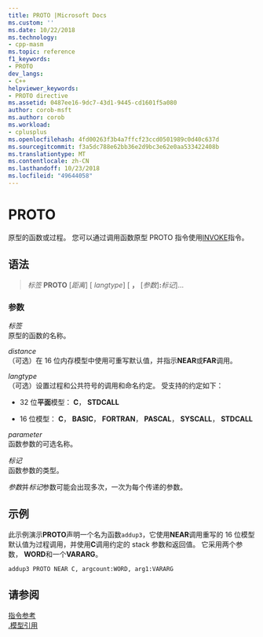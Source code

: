 ```yaml
---
title: PROTO |Microsoft Docs
ms.custom: ''
ms.date: 10/22/2018
ms.technology:
- cpp-masm
ms.topic: reference
f1_keywords:
- PROTO
dev_langs:
- C++
helpviewer_keywords:
- PROTO directive
ms.assetid: 0487ee16-9dc7-43d1-9445-cd1601f5a080
author: corob-msft
ms.author: corob
ms.workload:
- cplusplus
ms.openlocfilehash: 4fd00263f3b4a7ffcf23ccd0501989c0d40c637d
ms.sourcegitcommit: f3a5dc788e62bb36e2d9bc3e62e0aa533422408b
ms.translationtype: MT
ms.contentlocale: zh-CN
ms.lasthandoff: 10/23/2018
ms.locfileid: "49644058"
---
```

# <a name="proto"></a>PROTO

原型的函数或过程。 您可以通过调用函数原型 PROTO 指令使用[INVOKE](invoke.md)指令。

## <a name="syntax"></a>语法

> *标签* **PROTO** \[*距离*] \[ *langtype*] \[ __，__ \[*参数*]__:__*标记*]...

### <a name="parameters"></a>参数

*标签*<br/>
原型的函数的名称。

*distance*<br/>
（可选）在 16 位内存模型中使用可重写默认值，并指示**NEAR**或**FAR**调用。

*langtype*<br/>
（可选）设置过程和公共符号的调用和命名约定。 受支持的约定如下：

- 32 位**平面**模型： **C**， **STDCALL**

- 16 位模型： **C**， **BASIC**， **FORTRAN**， **PASCAL**， **SYSCALL**， **STDCALL**

*parameter*<br/>
函数参数的可选名称。

*标记*<br/>
函数参数的类型。

*参数*并*标记*参数可能会出现多次，一次为每个传递的参数。

## <a name="example"></a>示例

此示例演示**PROTO**声明一个名为函数`addup3`，它使用**NEAR**调用重写的 16 位模型默认值为过程调用，并使用**C**调用约定的 stack 参数和返回值。 它采用两个参数， **WORD**和一个**VARARG**。

```MASM
addup3 PROTO NEAR C, argcount:WORD, arg1:VARARG
```

## <a name="see-also"></a>请参阅

[指令参考](directives-reference.md)<br/>
[.模型引用](dot-model.md)<br/>
